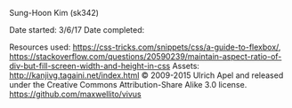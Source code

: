 Sung-Hoon Kim (sk342)

Date started:  3/6/17
Date completed:   

Resources used: https://css-tricks.com/snippets/css/a-guide-to-flexbox/, https://stackoverflow.com/questions/20590239/maintain-aspect-ratio-of-div-but-fill-screen-width-and-height-in-css
Assets:
http://kanjivg.tagaini.net/index.html © 2009-2015 Ulrich Apel and released under the Creative Commons Attribution-Share Alike 3.0 license.
https://github.com/maxwellito/vivus
